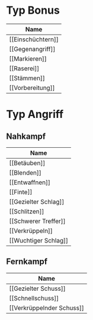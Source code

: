 # Typ Bonus

| Name              |
| ----------------- |
| [[Einschüchtern]] |
| [[Gegenangriff]]  |
| [[Markieren]]     |
| [[Raserei]]       |
| [[Stämmen]]       |
| [[Vorbereitung]]  |

# Typ Angriff
## Nahkampf
| Name                 |
| -------------------- |
| [[Betäuben]]         |
| [[Blenden]]          |
| [[Entwaffnen]]       |
| [[Finte]]            |
| [[Gezielter Schlag]] |
| [[Schlitzen]]        |
| [[Schwerer Treffer]] |
| [[Verkrüppeln]]      |
| [[Wuchtiger Schlag]] |
## Fernkampf

| Name                      |
| ------------------------- |
| [[Gezielter Schuss]]      |
| [[Schnellschuss]]         |
| [[Verkrüppelnder Schuss]] |
